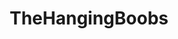 ---
title: TheHangingBoobs
crosslinks:
- LucieWildeIsRetarded
- nekane
- foreskin
- HairyPussy
- tit
- lipstickery
- luciewilde
- BustyPetite
- UHDnsfw
- ofcoursethatsathing
---